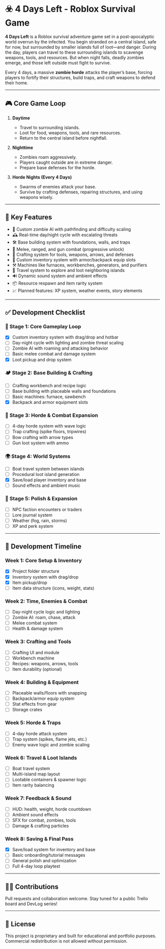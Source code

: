 # ☣️ 4 Days Left - Roblox Survival Game

**4 Days Left** is a Roblox survival adventure game set in a post-apocalyptic world overrun by the infected. You begin stranded on a central island, safe for now, but surrounded by smaller islands full of loot—and danger. During the day, players can travel to these surrounding islands to scavenge weapons, tools, and resources. But when night falls, deadly zombies emerge, and those left outside must fight to survive.

Every 4 days, a massive **zombie horde** attacks the player’s base, forcing players to fortify their structures, build traps, and craft weapons to defend their home.

---

## 🎮 Core Game Loop

1. **Daytime**
   - Travel to surrounding islands.
   - Loot for food, weapons, tools, and rare resources.
   - Return to the central island before nightfall.

2. **Nighttime**
   - Zombies roam aggressively.
   - Players caught outside are in extreme danger.
   - Prepare base defenses for the horde.

3. **Horde Nights (Every 4 Days)**
   - Swarms of enemies attack your base.
   - Survive by crafting defenses, repairing structures, and using weapons wisely.

---

## 🧱 Key Features

- 🧟 Custom zombie AI with pathfinding and difficulty scaling  
- 🕰️ Real-time day/night cycle with escalating threats  
- 🛠️ Base building system with foundations, walls, and traps  
- 🎯 Melee, ranged, and gun combat (progressive unlock)  
- 🏹 Crafting system for tools, weapons, arrows, and defenses  
- 🎒 Custom inventory system with armor/backpack equip slots  
- ⚒️ Machines like furnaces, workbenches, generators, and purifiers  
- 🚤 Travel system to explore and loot neighboring islands  
- 🔊 Dynamic sound system and ambient effects  
- 📦 Resource respawn and item rarity system  
- 📈 Planned features: XP system, weather events, story elements  

---

## ✅ Development Checklist

### 🔰 Stage 1: Core Gameplay Loop
- [x] Custom inventory system with drag/drop and hotbar  
- [ ] Day-night cycle with lighting and zombie threat scaling  
- [ ] Zombie AI with roaming and attacking behavior  
- [ ] Basic melee combat and damage system  
- [x] Loot pickup and drop system  

### 🏕️ Stage 2: Base Building & Crafting
- [ ] Crafting workbench and recipe logic  
- [ ] Base building with placeable walls and foundations  
- [ ] Basic machines: furnace, sawbench  
- [X] Backpack and armor equipment slots  

### 🧟 Stage 3: Horde & Combat Expansion
- [ ] 4-day horde system with wave logic  
- [ ] Trap crafting (spike floors, tripwires)  
- [ ] Bow crafting with arrow types  
- [ ] Gun loot system with ammo  

### 🌍 Stage 4: World Systems
- [ ] Boat travel system between islands  
- [ ] Procedural loot island generation  
- [X] Save/load player inventory and base  
- [ ] Sound effects and ambient music  

### 🔮 Stage 5: Polish & Expansion 
- [ ] NPC faction encounters or traders  
- [ ] Lore journal system  
- [ ] Weather (fog, rain, storms)  
- [ ] XP and perk system  

---

## 📅 Development Timeline

### Week 1: Core Setup & Inventory
- [x] Project folder structure
- [x] Inventory system with drag/drop
- [x] Item pickup/drop
- [ ] Item data structure (icons, weight, stats)

### Week 2: Time, Enemies & Combat
- [ ] Day-night cycle logic and lighting
- [ ] Zombie AI: roam, chase, attack
- [ ] Melee combat system
- [ ] Health & damage system

### Week 3: Crafting and Tools
- [ ] Crafting UI and module
- [ ] Workbench machine
- [ ] Recipes: weapons, arrows, tools
- [ ] Item durability (optional)

### Week 4: Building & Equipment
- [ ] Placeable walls/floors with snapping
- [ ] Backpack/armor equip system
- [ ] Stat effects from gear
- [ ] Storage crates

### Week 5: Horde & Traps
- [ ] 4-day horde attack system
- [ ] Trap system (spikes, flame jets, etc.)
- [ ] Enemy wave logic and zombie scaling

### Week 6: Travel & Loot Islands
- [ ] Boat travel system
- [ ] Multi-island map layout
- [ ] Lootable containers & spawner logic
- [ ] Item rarity balancing

### Week 7: Feedback & Sound
- [ ] HUD: health, weight, horde countdown
- [ ] Ambient sound effects
- [ ] SFX for combat, zombies, tools
- [ ] Damage & crafting particles

### Week 8: Saving & Final Pass
- [x] Save/load system for inventory and base
- [ ] Basic onboarding/tutorial messages
- [ ] General polish and optimization
- [ ] Full 4-day loop playtest

---

## 🧑‍💻 Contributions

Pull requests and collaboration welcome. Stay tuned for a public Trello board and DevLog series!

---

## 📜 License

This project is proprietary and built for educational and portfolio purposes. Commercial redistribution is not allowed without permission.
